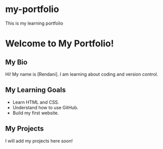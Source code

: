 # my-portfolio
This is my learning portfolio
# Welcome to My Portfolio!

## My Bio
Hi! My name is [Rendani]. I am learning about coding and version control.

## My Learning Goals
- Learn HTML and CSS.
- Understand how to use GitHub.
- Build my first website.

## My Projects
I will add my projects here soon!

